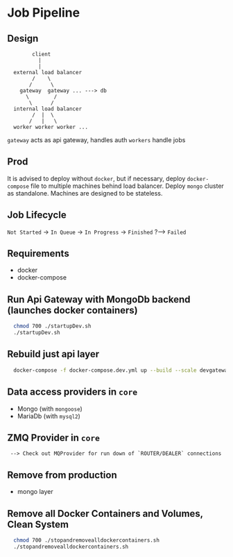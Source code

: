 # Job Pipeline

## Design

``` 
        client
          |
          |
  external load balancer
        /    \
       /      \
    gateway  gateway ... ---> db
      \        / 
       \      /
  internal load balancer
        /  |  \
       /   |   \
  worker worker worker ...
```    

`gateway` acts as api gateway, handles auth
`workers` handle jobs

## Prod

It is advised to deploy without `docker`, but if necessary, deploy `docker-compose` file to multiple machines behind load balancer. Deploy `mongo` cluster as standalone. Machines are designed to be stateless.

## Job Lifecycle

`Not Started` -> `In Queue` -> `In Progress` -> `Finished`
    ?--> `Failed`

## Requirements 
  - docker 
  - docker-compose

## Run Api Gateway with MongoDb backend (launches docker containers)

```bash
  chmod 700 ./startupDev.sh
  ./startupDev.sh
```

## Rebuild just api layer

```bash
  docker-compose -f docker-compose.dev.yml up --build --scale devgateway=2 --scale devworker=3
```

## Data access providers in `core`

  - Mongo (with `mongoose`)
  - MariaDb (with `mysql2`)

## ZMQ Provider in `core`
```
 --> Check out MQProvider for run down of `ROUTER/DEALER` connections
```

## Remove from production
  - mongo layer

## Remove all Docker Containers and Volumes, Clean System

```bash
  chmod 700 ./stopandremovealldockercontainers.sh
  ./stopandremovealldockercontainers.sh
```